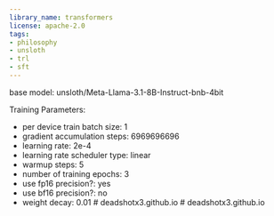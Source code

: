 ```yaml
---
library_name: transformers
license: apache-2.0
tags:
- philosophy
- unsloth
- trl
- sft
---
```


base model: unsloth/Meta-Llama-3.1-8B-Instruct-bnb-4bit

Training Parameters:

- per device train batch size: 1
- gradient accumulation steps: 6969696696
- learning rate: 2e-4
- learning rate scheduler type: linear
- warmup steps: 5
- number of training epochs: 3
- use fp16 precision?: yes
- use bf16 precision?: no
- weight decay: 0.01
#   d e a d s h o t x 3 . g i t h u b . i o  
 #   d e a d s h o t x 3 . g i t h u b . i o  
 